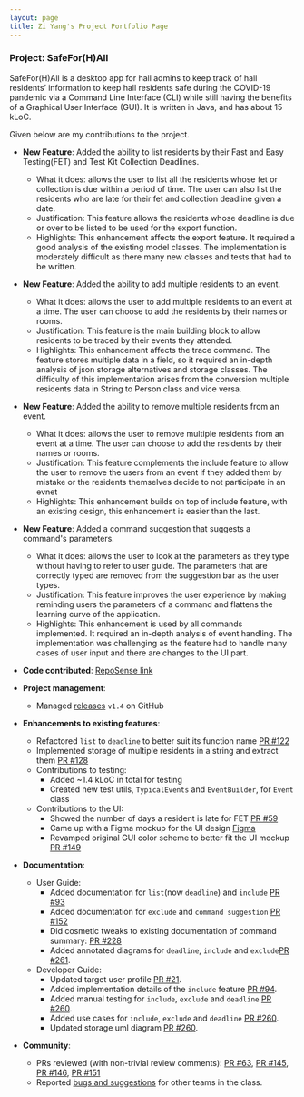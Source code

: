 ```yaml
---
layout: page
title: Zi Yang's Project Portfolio Page
---
```


### Project: SafeFor(H)All

SafeFor(H)All is a desktop app for hall admins to keep track of hall residents’ information to keep hall residents safe during the COVID-19 pandemic via a Command Line Interface (CLI) while still having the benefits of a Graphical User Interface (GUI). It is written in Java, and has about 15 kLoC.

Given below are my contributions to the project.

* **New Feature**: Added the ability to list residents by their Fast and Easy Testing(FET) and Test Kit Collection Deadlines.
  * What it does: allows the user to list all the residents whose fet or collection is due within a period of time. The user can also list the residents who are late for their fet and collection deadline given a date.
  * Justification: This feature allows the residents whose deadline is due or over to be listed to be used for the export function.
  * Highlights: This enhancement affects the export feature. It required a good analysis of the existing model classes. The implementation is moderately difficult as there many new classes and tests that had to be written.

* **New Feature**: Added the ability to add multiple residents to an event.
  * What it does: allows the user to add multiple residents to an event at a time. The user can choose to add the residents by their names or rooms.
  * Justification: This feature is the main building block to allow residents to be traced by their events they attended.
  * Highlights: This enhancement affects the trace command. The feature stores multiple data in a field, so it required an in-depth analysis of json storage alternatives and storage classes. The difficulty of this implementation arises from the conversion multiple residents data in String to Person class and vice versa.

* **New Feature**: Added the ability to remove multiple residents from an event.
  * What it does: allows the user to remove multiple residents from an event at a time. The user can choose to add the residents by their names or rooms.
  * Justification: This feature complements the include feature to allow the user to remove the users from an event if they added them by mistake or the residents themselves decide to not participate in an evnet
  * Highlights: This enhancement builds on top of include feature, with an existing design, this enhancement is easier than the last.

* **New Feature**: Added a command suggestion that suggests a command's parameters.
  * What it does: allows the user to look at the parameters as they type without having to refer to user guide. The parameters that are correctly typed are removed from the suggestion bar as the user types.
  * Justification: This feature improves the user experience by making reminding users the parameters of a command and flattens the learning curve of the application.
  * Highlights: This enhancement is used by all commands implemented. It required an in-depth analysis of event handling. The implementation was challenging as the feature had to handle many cases of user input and there are changes to the UI part.

* **Code contributed**: [RepoSense link](https://nus-cs2103-ay2122s1.github.io/tp-dashboard/?search=&sort=groupTitle&sortWithin=title&timeframe=commit&mergegroup=&groupSelect=groupByRepos&breakdown=true&checkedFileTypes=docs~functional-code~test-code~other&since=2021-09-17&tabOpen=true&tabType=authorship&tabAuthor=gordonlzy&tabRepo=AY2122S1-CS2103T-T15-4%2Ftp%5Bmaster%5D&authorshipIsMergeGroup=false&authorshipFileTypes=docs~functional-code~test-code&authorshipIsBinaryFileTypeChecked=false)

* **Project management**:
  * Managed [releases](https://github.com/AY2122S1-CS2103T-T15-4/tp/releases) `v1.4` on GitHub

* **Enhancements to existing features**:
  * Refactored `list` to `deadline` to better suit its function name [PR #122](https://github.com/AY2122S1-CS2103T-T15-4/tp/pull/122)
  * Implemented storage of multiple residents in a string and extract them [PR #128](https://github.com/AY2122S1-CS2103T-T15-4/tp/pull/128)
  * Contributions to testing:
    * Added ~1.4 kLoC in total for testing
    * Created new test utils, `TypicalEvents` and `EventBuilder`, for `Event` class
  * Contributions to the UI:
    * Showed the number of days a resident is late for FET [PR #59](https://github.com/AY2122S1-CS2103T-T15-4/tp/pull/59)
    * Came up with a Figma mockup for the UI design [Figma](https://www.figma.com/file/Xt0MjUdFjvB438sHOwurRm/safeforhall?node-id=0%3A1)
    * Revamped original GUI color scheme to better fit the UI mockup [PR #149](https://github.com/AY2122S1-CS2103T-T15-4/tp/pull/149)

* **Documentation**:
  * User Guide:
    * Added documentation for `list`(now `deadline`) and `include` [PR #93](https://github.com/AY2122S1-CS2103T-T15-4/tp/pull/93)
    * Added documentation for `exclude` and `command suggestion` [PR #152](https://github.com/AY2122S1-CS2103T-T15-4/tp/pull/152)
    * Did cosmetic tweaks to existing documentation of command summary: [PR #228](https://github.com/AY2122S1-CS2103T-T15-4/tp/pull/228)
    * Added annotated diagrams for `deadline`, `include` and `exclude`[PR #261](https://github.com/AY2122S1-CS2103T-T15-4/tp/pull/261).
  * Developer Guide:
    * Updated target user profile [PR #21](https://github.com/AY2122S1-CS2103T-T15-4/tp/pull/21).
    * Added implementation details of the `include` feature [PR #94](https://github.com/AY2122S1-CS2103T-T15-4/tp/pull/94).
    * Added manual testing for `include`, `exclude` and `deadline` [PR #260](https://github.com/AY2122S1-CS2103T-T15-4/tp/pull/260).
    * Added use cases for `include`, `exclude` and `deadline` [PR #260](https://github.com/AY2122S1-CS2103T-T15-4/tp/pull/260).
    * Updated storage uml diagram [PR #260](https://github.com/AY2122S1-CS2103T-T15-4/tp/pull/260).

* **Community**:
  * PRs reviewed (with non-trivial review comments): [PR #63](https://github.com/AY2122S1-CS2103T-T15-4/tp/pull/63), [PR #145](https://github.com/AY2122S1-CS2103T-T15-4/tp/pull/145), [PR #146](https://github.com/AY2122S1-CS2103T-T15-4/tp/pull/146), [PR #151](https://github.com/AY2122S1-CS2103T-T15-4/tp/pull/151)
  * Reported [bugs and suggestions](https://github.com/gordonlzy/ped/issues) for other teams in the class.
